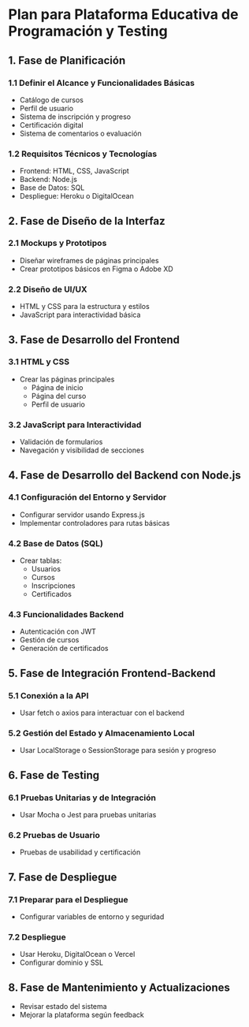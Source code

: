 # Plan para Plataforma Educativa de Programación y Testing

## 1. Fase de Planificación

### 1.1 Definir el Alcance y Funcionalidades Básicas
- Catálogo de cursos
- Perfil de usuario
- Sistema de inscripción y progreso
- Certificación digital
- Sistema de comentarios o evaluación

### 1.2 Requisitos Técnicos y Tecnologías
- Frontend: HTML, CSS, JavaScript
- Backend: Node.js
- Base de Datos: SQL
- Despliegue: Heroku o DigitalOcean

## 2. Fase de Diseño de la Interfaz

### 2.1 Mockups y Prototipos
- Diseñar wireframes de páginas principales
- Crear prototipos básicos en Figma o Adobe XD

### 2.2 Diseño de UI/UX
- HTML y CSS para la estructura y estilos
- JavaScript para interactividad básica

## 3. Fase de Desarrollo del Frontend

### 3.1 HTML y CSS
- Crear las páginas principales
  - Página de inicio
  - Página del curso
  - Perfil de usuario

### 3.2 JavaScript para Interactividad
- Validación de formularios
- Navegación y visibilidad de secciones

## 4. Fase de Desarrollo del Backend con Node.js

### 4.1 Configuración del Entorno y Servidor
- Configurar servidor usando Express.js
- Implementar controladores para rutas básicas

### 4.2 Base de Datos (SQL)
- Crear tablas:
  - Usuarios
  - Cursos
  - Inscripciones
  - Certificados

### 4.3 Funcionalidades Backend
- Autenticación con JWT
- Gestión de cursos
- Generación de certificados

## 5. Fase de Integración Frontend-Backend

### 5.1 Conexión a la API
- Usar fetch o axios para interactuar con el backend

### 5.2 Gestión del Estado y Almacenamiento Local
- Usar LocalStorage o SessionStorage para sesión y progreso

## 6. Fase de Testing

### 6.1 Pruebas Unitarias y de Integración
- Usar Mocha o Jest para pruebas unitarias

### 6.2 Pruebas de Usuario
- Pruebas de usabilidad y certificación

## 7. Fase de Despliegue

### 7.1 Preparar para el Despliegue
- Configurar variables de entorno y seguridad

### 7.2 Despliegue
- Usar Heroku, DigitalOcean o Vercel
- Configurar dominio y SSL

## 8. Fase de Mantenimiento y Actualizaciones
- Revisar estado del sistema
- Mejorar la plataforma según feedback
